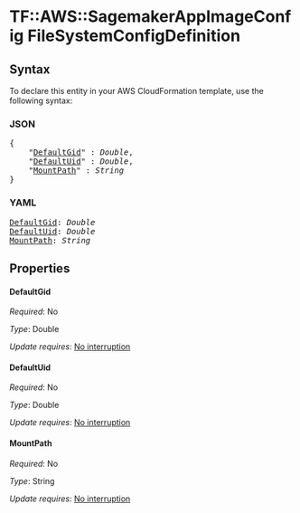 # TF::AWS::SagemakerAppImageConfig FileSystemConfigDefinition

## Syntax

To declare this entity in your AWS CloudFormation template, use the following syntax:

### JSON

<pre>
{
    "<a href="#defaultgid" title="DefaultGid">DefaultGid</a>" : <i>Double</i>,
    "<a href="#defaultuid" title="DefaultUid">DefaultUid</a>" : <i>Double</i>,
    "<a href="#mountpath" title="MountPath">MountPath</a>" : <i>String</i>
}
</pre>

### YAML

<pre>
<a href="#defaultgid" title="DefaultGid">DefaultGid</a>: <i>Double</i>
<a href="#defaultuid" title="DefaultUid">DefaultUid</a>: <i>Double</i>
<a href="#mountpath" title="MountPath">MountPath</a>: <i>String</i>
</pre>

## Properties

#### DefaultGid

_Required_: No

_Type_: Double

_Update requires_: [No interruption](https://docs.aws.amazon.com/AWSCloudFormation/latest/UserGuide/using-cfn-updating-stacks-update-behaviors.html#update-no-interrupt)

#### DefaultUid

_Required_: No

_Type_: Double

_Update requires_: [No interruption](https://docs.aws.amazon.com/AWSCloudFormation/latest/UserGuide/using-cfn-updating-stacks-update-behaviors.html#update-no-interrupt)

#### MountPath

_Required_: No

_Type_: String

_Update requires_: [No interruption](https://docs.aws.amazon.com/AWSCloudFormation/latest/UserGuide/using-cfn-updating-stacks-update-behaviors.html#update-no-interrupt)

